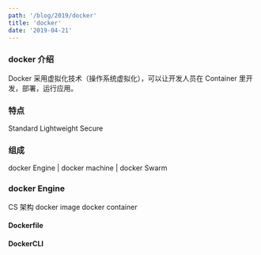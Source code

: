 ```yaml
---
path: '/blog/2019/docker'
title: 'docker'
date: '2019-04-21'
---
```


### docker 介绍

Docker 采用虚拟化技术（操作系统虚拟化），可以让开发人员在 Container 里开发，部署，运行应用。

### 特点

Standard
Lightweight
Secure

### 组成

docker Engine | docker machine | docker Swarm

### docker Engine

CS 架构
docker image
docker container

#### Dockerfile

#### DockerCLI
